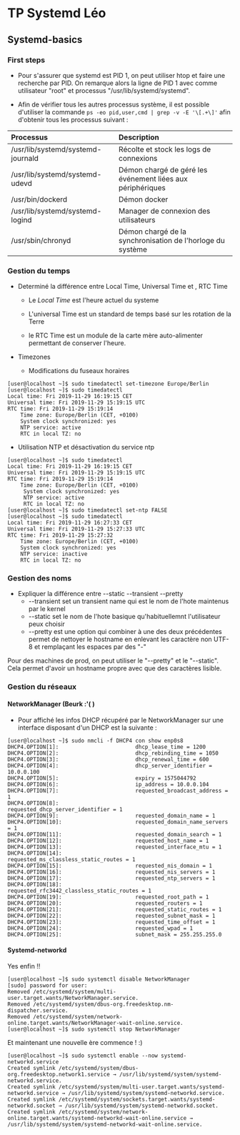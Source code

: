 # TP Systemd Léo

## Systemd-basics

### First steps

* Pour s'assurer que systemd est PID 1, on peut utiliser htop et faire une recherche par PID.
On remarque alors la ligne de PID 1 avec comme utilisateur "root" et processus "/usr/lib/systemd/systemd".

* Afin de vérifier tous les autres processus système, il est possible d'utiliser la commande ```ps -eo pid,user,cmd | grep -v -E '\[.+\]'``` afin d'obtenir tous les processus suivant :

| Processus     |  Description   |
|:------------|:-------------|
| /usr/lib/systemd/systemd-journald | Récolte et stock les logs de connexions |
| /usr/lib/systemd/systemd-udevd  | Démon chargé de géré les événement liées aux périphériques  |
| /usr/bin/dockerd | Démon docker |
| /usr/lib/systemd/systemd-logind | Manager de connexion des utilisateurs |
| /usr/sbin/chronyd | Démon chargé de la synchronisation de l'horloge du système |

### Gestion du temps

* Determiné la différence entre Local Time, Universal Time et , RTC Time

  * Le *Local Time* est l'heure actuel du systeme

  * L'universal Time est un standard de temps basé sur les rotation de la Terre

  * le RTC Time est un module de la carte mère auto-alimenter permettant de conserver l'heure.

* Timezones

  * Modifications du fuseaux horaires

```
[user@localhost ~]$ sudo timedatectl set-timezone Europe/Berlin
[user@localhost ~]$ sudo timedatectl
Local time: Fri 2019-11-29 16:19:15 CET
Universal time: Fri 2019-11-29 15:19:15 UTC
RTC time: Fri 2019-11-29 15:19:14
    Time zone: Europe/Berlin (CET, +0100)
    System clock synchronized: yes
    NTP service: active
    RTC in local TZ: no					   
```

* Utilisation NTP et désactivation du service ntp

```
[user@localhost ~]$ sudo timedatectl
Local time: Fri 2019-11-29 16:19:15 CET
Universal time: Fri 2019-11-29 15:19:15 UTC
RTC time: Fri 2019-11-29 15:19:14
    Time zone: Europe/Berlin (CET, +0100)
     System clock synchronized: yes
     NTP service: active
     RTC in local TZ: no
[user@localhost ~]$ sudo timedatectl set-ntp FALSE
[user@localhost ~]$ sudo timedatectl
Local time: Fri 2019-11-29 16:27:33 CET
Universal time: Fri 2019-11-29 15:27:33 UTC
RTC time: Fri 2019-11-29 15:27:32
    Time zone: Europe/Berlin (CET, +0100)
    System clock synchronized: yes
    NTP service: inactive
    RTC in local TZ: no	      
```

### Gestion des noms

* Expliquer la différence entre --static --transient --pretty
  * --transient set un transient name qui est le nom de l'hote maintenus par le kernel
  * --static set le nom de l'hote basique qu'habituellemnt l'utilisateur peux choisir
  * --pretty est une option qui combiner à une des deux précédentes permet de nettoyer le hostname en enlevant les caractère non UTF-8 et remplaçant les espaces par des "-"

Pour des machines de prod, on peut utiliser le "--pretty" et le "--static". Cela permet d'avoir un hostname propre avec que des caractères lisible.

### Gestion du réseaux

#### NetworkManager (Beurk :'( )

* Pour affiché les infos DHCP récupéré par le NetworkManager sur une interface disposant d'un DHCP est la suivante :

```
[user@localhost ~]$ sudo nmcli -f DHCP4 con show enp0s8
DHCP4.OPTION[1]:                        dhcp_lease_time = 1200
DHCP4.OPTION[2]:                        dhcp_rebinding_time = 1050
DHCP4.OPTION[3]:                        dhcp_renewal_time = 600
DHCP4.OPTION[4]:                        dhcp_server_identifier = 10.0.0.100
DHCP4.OPTION[5]:                        expiry = 1575044792
DHCP4.OPTION[6]:                        ip_address = 10.0.0.104
DHCP4.OPTION[7]:                        requested_broadcast_address = 1
DHCP4.OPTION[8]:                        requested_dhcp_server_identifier = 1
DHCP4.OPTION[9]:                        requested_domain_name = 1
DHCP4.OPTION[10]:                       requested_domain_name_servers = 1
DHCP4.OPTION[11]:                       requested_domain_search = 1
DHCP4.OPTION[12]:                       requested_host_name = 1
DHCP4.OPTION[13]:                       requested_interface_mtu = 1
DHCP4.OPTION[14]:                       requested_ms_classless_static_routes = 1
DHCP4.OPTION[15]:                       requested_nis_domain = 1
DHCP4.OPTION[16]:                       requested_nis_servers = 1
DHCP4.OPTION[17]:                       requested_ntp_servers = 1
DHCP4.OPTION[18]:                       requested_rfc3442_classless_static_routes = 1
DHCP4.OPTION[19]:                       requested_root_path = 1
DHCP4.OPTION[20]:                       requested_routers = 1
DHCP4.OPTION[21]:                       requested_static_routes = 1
DHCP4.OPTION[22]:                       requested_subnet_mask = 1
DHCP4.OPTION[23]:                       requested_time_offset = 1
DHCP4.OPTION[24]:                       requested_wpad = 1
DHCP4.OPTION[25]:                       subnet_mask = 255.255.255.0
```

#### Systemd-networkd

Yes enfin !!

```
[user@localhost ~]$ sudo systemctl disable NetworkManager
[sudo] password for user:
Removed /etc/systemd/system/multi-user.target.wants/NetworkManager.service.
Removed /etc/systemd/system/dbus-org.freedesktop.nm-dispatcher.service.
Removed /etc/systemd/system/network-online.target.wants/NetworkManager-wait-online.service.
[user@localhost ~]$ sudo systemctl stop NetworkManager
```

Et maintenant une nouvelle ère commence ! :)

```
[user@localhost ~]$ sudo systemctl enable --now systemd-networkd.service
Created symlink /etc/systemd/system/dbus-org.freedesktop.network1.service → /usr/lib/systemd/system/systemd-networkd.service.
Created symlink /etc/systemd/system/multi-user.target.wants/systemd-networkd.service → /usr/lib/systemd/system/systemd-networkd.service.
Created symlink /etc/systemd/system/sockets.target.wants/systemd-networkd.socket → /usr/lib/systemd/system/systemd-networkd.socket.
Created symlink /etc/systemd/system/network-online.target.wants/systemd-networkd-wait-online.service → /usr/lib/systemd/system/systemd-networkd-wait-online.service.
```
